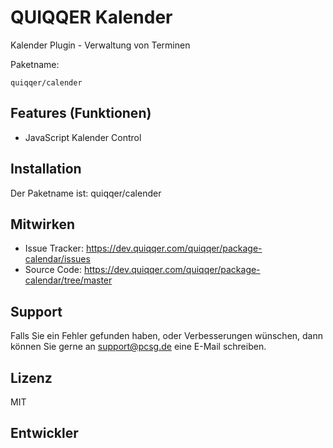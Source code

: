 
QUIQQER Kalender
========

Kalender Plugin - Verwaltung von Terminen

Paketname:

    quiqqer/calender


Features (Funktionen)
--------

- JavaScript Kalender Control

Installation
------------

Der Paketname ist: quiqqer/calender


Mitwirken
----------

- Issue Tracker: https://dev.quiqqer.com/quiqqer/package-calendar/issues
- Source Code: https://dev.quiqqer.com/quiqqer/package-calendar/tree/master


Support
-------

Falls Sie ein Fehler gefunden haben, oder Verbesserungen wünschen,
dann können Sie gerne an support@pcsg.de eine E-Mail schreiben.


Lizenz
-------

MIT

Entwickler
--------
